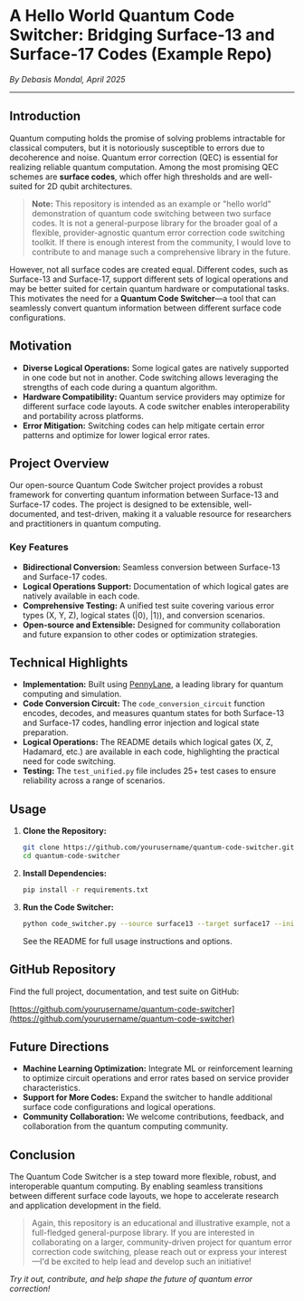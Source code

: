 # A Hello World Quantum Code Switcher: Bridging Surface-13 and Surface-17 Codes (Example Repo)

*By Debasis Mondal, April 2025*

---

## Introduction

Quantum computing holds the promise of solving problems intractable for classical computers, but it is notoriously susceptible to errors due to decoherence and noise. Quantum error correction (QEC) is essential for realizing reliable quantum computation. Among the most promising QEC schemes are **surface codes**, which offer high thresholds and are well-suited for 2D qubit architectures.

> **Note:** This repository is intended as an example or "hello world" demonstration of quantum code switching between two surface codes. It is not a general-purpose library for the broader goal of a flexible, provider-agnostic quantum error correction code switching toolkit. If there is enough interest from the community, I would love to contribute to and manage such a comprehensive library in the future.

However, not all surface codes are created equal. Different codes, such as Surface-13 and Surface-17, support different sets of logical operations and may be better suited for certain quantum hardware or computational tasks. This motivates the need for a **Quantum Code Switcher**—a tool that can seamlessly convert quantum information between different surface code configurations.

## Motivation

- **Diverse Logical Operations:** Some logical gates are natively supported in one code but not in another. Code switching allows leveraging the strengths of each code during a quantum algorithm.
- **Hardware Compatibility:** Quantum service providers may optimize for different surface code layouts. A code switcher enables interoperability and portability across platforms.
- **Error Mitigation:** Switching codes can help mitigate certain error patterns and optimize for lower logical error rates.

## Project Overview

Our open-source Quantum Code Switcher project provides a robust framework for converting quantum information between Surface-13 and Surface-17 codes. The project is designed to be extensible, well-documented, and test-driven, making it a valuable resource for researchers and practitioners in quantum computing.

### Key Features
- **Bidirectional Conversion:** Seamless conversion between Surface-13 and Surface-17 codes.
- **Logical Operations Support:** Documentation of which logical gates are natively available in each code.
- **Comprehensive Testing:** A unified test suite covering various error types (X, Y, Z), logical states (|0⟩, |1⟩), and conversion scenarios.
- **Open-source and Extensible:** Designed for community collaboration and future expansion to other codes or optimization strategies.

## Technical Highlights

- **Implementation:** Built using [PennyLane](https://pennylane.ai/), a leading library for quantum computing and simulation.
- **Code Conversion Circuit:** The `code_conversion_circuit` function encodes, decodes, and measures quantum states for both Surface-13 and Surface-17 codes, handling error injection and logical state preparation.
- **Logical Operations:** The README details which logical gates (X, Z, Hadamard, etc.) are available in each code, highlighting the practical need for code switching.
- **Testing:** The `test_unified.py` file includes 25+ test cases to ensure reliability across a range of scenarios.

## Usage

1. **Clone the Repository:**
   ```bash
   git clone https://github.com/yourusername/quantum-code-switcher.git
   cd quantum-code-switcher
   ```
2. **Install Dependencies:**
   ```bash
   pip install -r requirements.txt
   ```
3. **Run the Code Switcher:**
   ```bash
   python code_switcher.py --source surface13 --target surface17 --initial 0
   ```
   See the README for full usage instructions and options.

## GitHub Repository

Find the full project, documentation, and test suite on GitHub:

[https://github.com/yourusername/quantum-code-switcher](https://github.com/yourusername/quantum-code-switcher)

## Future Directions

- **Machine Learning Optimization:** Integrate ML or reinforcement learning to optimize circuit operations and error rates based on service provider characteristics.
- **Support for More Codes:** Expand the switcher to handle additional surface code configurations and logical operations.
- **Community Collaboration:** We welcome contributions, feedback, and collaboration from the quantum computing community.

## Conclusion

The Quantum Code Switcher is a step toward more flexible, robust, and interoperable quantum computing. By enabling seamless transitions between different surface code layouts, we hope to accelerate research and application development in the field.

> Again, this repository is an educational and illustrative example, not a full-fledged general-purpose library. If you are interested in collaborating on a larger, community-driven project for quantum error correction code switching, please reach out or express your interest—I'd be excited to help lead and develop such an initiative!

*Try it out, contribute, and help shape the future of quantum error correction!*
